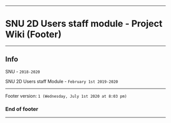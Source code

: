 
***

# SNU 2D Users staff module - Project Wiki (Footer)

***

## Info

SNU - `2018-2020`

SNU 2D Users staff Module - `February 1st 2019-2020`

***

Footer version: `1 (Wednesday, July 1st 2020 at 8:03 pm)`

### End of footer

***
